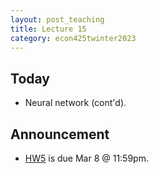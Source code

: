 ```yaml
---
layout: post_teaching
title: Lecture 15
category: econ425twinter2023
---
```


## Today

* Neural network (cont'd).

## Announcement

* [HW5](https://ucla-econ-425t.github.io/2023winter/hw/hw5/hw5.html) is due Mar 8 @ 11:59pm. 
